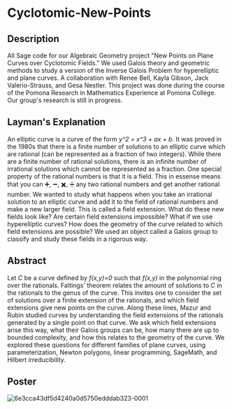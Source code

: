 # Cyclotomic-New-Points

## Description
All Sage code for our Algebraic Geometry project "New Points on Plane Curves over Cyclotomic Fields." We used Galois theory and geometric methods to study a version of the Inverse Galois Problem for hyperelliptic and plane curves. A collaboration with Renee Bell, Kayla Gibson, Jack Valerio-Strauss, and Gesa Nestler. This project was done during the course of the Pomona Research in Mathematics Experience at Pomona College. Our group's research is still in progress.

## Layman's Explanation

An elliptic curve is a curve of the form *y^2 = x^3 + ax + b*. It was proved in the 1980s that there is a finite number of solutions to an elliptic curve which are rational (can be represented as a fraction of two integers). While there are a finite number of rational solutions, there is an infinite number of irrational solutions which cannot be represented as a fraction. One special property of the rational numbers is that it is a field. This in essense means that you can :heavy_plus_sign:, :heavy_minus_sign:, :heavy_multiplication_x:, :heavy_division_sign: any two rational numbers and get another rational number. We wanted to study what happens when you take an irrational solution to an elliptic curve and add it to the field of rational numbers and make a new larger field. This is called a field extension. What do these new fields look like? Are certain field extensions impossible? What if we use hyperelliptic curves? How does the geometry of the curve related to which field extensions are possible? We used an object called a Galois group to classify and study these fields in a rigorous way.

## Abstract

Let *C* be a curve defined by *f(x,y)=0* such that *f(x,y)* in the polynomial ring over the rationals. Faltings' theorem relates the amount of solutions to $C$ in the rationals to the genus of the curve. This invites one to consider the set of solutions over a finite extension of the rationals, and which field extensions give new points on the curve. Along these lines, Mazur and Rubin studied curves by understanding the field extensions of the rationals generated by a single point on that curve. We ask which field extensions arise this way, what their Galois groups can be, how many there are up to bounded complexity, and how this relates to the geometry of the curve. We explored these questions for different families of plane curves, using parameterization, Newton polygons, linear programming, SageMath, and Hilbert irreducibility.

## Poster

![6e3cca43df5d4240a0d5750edddab323-0001](https://user-images.githubusercontent.com/32209996/185016774-7d61de5f-cc10-4af8-b89b-706d29a1d116.jpg)
